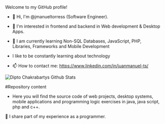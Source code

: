 Welcome to my GitHub profile!

- 👋 Hi, I'm @jmanueltorress (Software Engineer).
- 👾 I'm interested in frontend and backend in Web development & Desktop Apps.
- 🌱 I am currently learning Non-SQL Databases, JavaScript, PHP, Libraries, Frameworks and Mobile Development

- I like to be constantly learning about technology



- 📫 How to contact me: https://www.linkedin.com/in/juanmanuel-ts/


![Dipto Chakrabartys Github Stats](https://github-readme-stats.vercel.app/api?username=DiptoChakrabarty&show_icons=true_color=fff&icon_color=79ff97&text_color=9f9f9f&bg_color=151515)

#Repository content
- Here you will find the source code of web projects, desktop systems, mobile applications and programming logic exercises in java, java script, php and c++.

🌟 I share part of my experience as a programmer.


<!---
/Readme.md
--->


